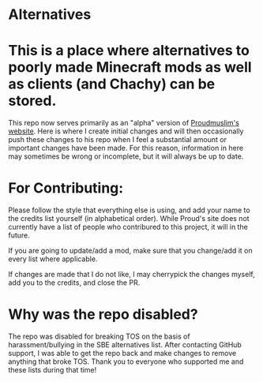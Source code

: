 # Alternatives

# This is a place where alternatives to poorly made Minecraft mods as well as clients (and Chachy) can be stored.

This repo now serves primarily as an "alpha" version of [Proudmuslim's website](https://proudmuslim.tech/). Here is where I create initial changes and will then occasionally push these changes to his repo when I feel a substantial amount or important changes have been made. For this reason, information in here may sometimes be wrong or incomplete, but it will always be up to date.

# For Contributing:

Please follow the style that everything else is using, and add your name to the credits list yourself (in alphabetical order). While Proud's site does not currently have a list of people who contribured to this project, it will in the future. 

If you are going to update/add a mod, make sure that you change/add it on every list where applicable.

If changes are made that I do not like, I may cherrypick the changes myself, add you to the credits, and close the PR.

# Why was the repo disabled?

The repo was disabled for breaking TOS on the basis of harassment/bullying in the SBE alternatives list. After contacting GitHub support, I was able to get the repo back and make changes to remove anything that broke TOS. Thank you to everyone who supported me and these lists during that time!
